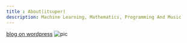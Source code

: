 ```yaml
---
title : About(itsuper)
description: Machine Learning, Mathematics, Programming And Music
---
```


[blog on wordpress](itsuper7.wordpress.com)
![pic][fig_id]



[fig_id]: {{urls.media}}/pal.gif




